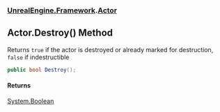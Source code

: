 ### [UnrealEngine.Framework](UnrealEngine_Framework.md 'UnrealEngine.Framework').[Actor](Actor.md 'UnrealEngine.Framework.Actor')
## Actor.Destroy() Method
Returns `true` if the actor is destroyed or already marked for destruction, `false` if indestructible  
```csharp
public bool Destroy();
```
#### Returns
[System.Boolean](https://docs.microsoft.com/en-us/dotnet/api/System.Boolean 'System.Boolean')  

